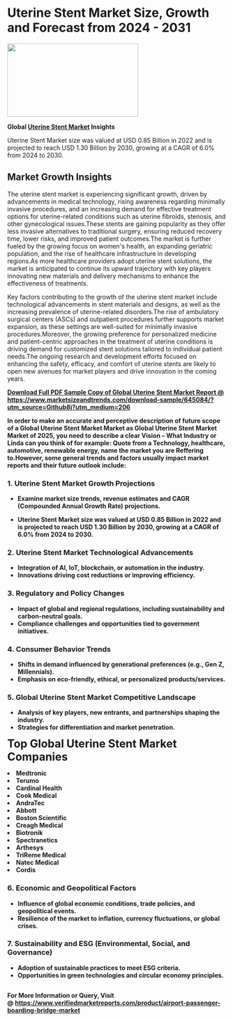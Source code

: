 <H1>Uterine Stent Market Size, Growth and Forecast from 2024 - 2031</H1><img class="aligncenter size-medium wp-image-584254" src="https://thirdeyenews.in/wp-content/uploads/2024/09/Global-Market-Research-300x168.jpeg" alt="" width="300" height="168" /><p><strong>Global&nbsp;<a href="https://www.marketsizeandtrends.com/download-sample/645084/?utm_source=Github8j?utm_medium=206">Uterine Stent Market</a> Insights</strong></p><p>Uterine Stent Market size was valued at USD 0.85 Billion in 2022 and is projected to reach USD 1.30 Billion by 2030, growing at a CAGR of 6.0% from 2024 to 2030.</p><p><h2>Market Growth Insights</h2> <p>The uterine stent market is experiencing significant growth, driven by advancements in medical technology, rising awareness regarding minimally invasive procedures, and an increasing demand for effective treatment options for uterine-related conditions such as uterine fibroids, stenosis, and other gynecological issues.These stents are gaining popularity as they offer less invasive alternatives to traditional surgery, ensuring reduced recovery time, lower risks, and improved patient outcomes.The market is further fueled by the growing focus on women's health, an expanding geriatric population, and the rise of healthcare infrastructure in developing regions.As more healthcare providers adopt uterine stent solutions, the market is anticipated to continue its upward trajectory with key players innovating new materials and delivery mechanisms to enhance the effectiveness of treatments.</p> <p><strong><a href="download-sample-link"></a></strong></p> <p>Key factors contributing to the growth of the uterine stent market include technological advancements in stent materials and designs, as well as the increasing prevalence of uterine-related disorders.The rise of ambulatory surgical centers (ASCs) and outpatient procedures further supports market expansion, as these settings are well-suited for minimally invasive procedures.Moreover, the growing preference for personalized medicine and patient-centric approaches in the treatment of uterine conditions is driving demand for customized stent solutions tailored to individual patient needs.The ongoing research and development efforts focused on enhancing the safety, efficacy, and comfort of uterine stents are likely to open new avenues for market players and drive innovation in the coming years.</p> <p><strong><a href="get-more-link"></p><p><span class=""><strong>Download Full PDF Sample Copy of Global Uterine Stent Market Report</strong> @ <a href="https://www.marketsizeandtrends.com/download-sample/645084/?utm_source=Github8j?utm_medium=206" target="_blank">https://www.marketsizeandtrends.com/download-sample/645084/?utm_source=Github8j?utm_medium=206</a></span></p><p>In order to make an accurate and perceptive description of future scope of a Global&nbsp;Uterine Stent Market Market as Global&nbsp;Uterine Stent Market Market of 2025, you need to describe a clear Vision &ndash; What Industry or Linda can you think of for example: Quote from a Technology, healthcare, automotive, renewable energy, name the market you are Reffering to.However, some general trends and factors usually impact market reports and their future outlook include:</p><h3>1.&nbsp;<strong>Uterine Stent Market Growth Projections</strong></h3><ul><li>Examine market size trends, revenue estimates and CAGR (Compounded Annual Growth Rate) projections.</li><li><p>Uterine Stent Market size was valued at USD 0.85 Billion in 2022 and is projected to reach USD 1.30 Billion by 2030, growing at a CAGR of 6.0% from 2024 to 2030.</p></li></ul><h3>2.&nbsp;<strong>Uterine Stent Market Technological Advancements</strong></h3><ul><li>Integration of AI, IoT, blockchain, or automation in the industry.</li><li>Innovations driving cost reductions or improving efficiency.</li></ul><h3>3.&nbsp;<strong>Regulatory and Policy Changes</strong></h3><ul><li>Impact of global and regional regulations, including sustainability and carbon-neutral goals.</li><li>Compliance challenges and opportunities tied to government initiatives.</li></ul><h3>4.&nbsp;<strong>Consumer Behavior Trends</strong></h3><ul><li>Shifts in demand influenced by generational preferences (e.g., Gen Z, Millennials).</li><li>Emphasis on eco-friendly, ethical, or personalized products/services.</li></ul><h3>5.&nbsp;<strong>Global Uterine Stent Market Competitive Landscape</strong></h3><ul><li>Analysis of key players, new entrants, and partnerships shaping the industry.</li><li>Strategies for differentiation and market penetration.</li></ul><p data-pm-slice="1 1 []"><span style="color: inherit; font-family: inherit; font-size: 25px;">Top Global Uterine Stent Market Companies</span></p><div class="" data-test-id=""><p><li> Medtronic</li><li> Terumo</li><li> Cardinal Health</li><li> Cook Medical</li><li> AndraTec</li><li> Abbott</li><li> Boston Scientific</li><li> Creagh Medical</li><li> Biotronik</li><li> Spectranetics</li><li> Arthesys</li><li> TriReme Medical</li><li> Natec Medical</li><li> Cordis</li></p></div><h3>6.&nbsp;<strong>Economic and Geopolitical Factors</strong></h3><ul><li>Influence of global economic conditions, trade policies, and geopolitical events.</li><li>Resilience of the market to inflation, currency fluctuations, or global crises.</li></ul><h3>7.&nbsp;<strong>Sustainability and ESG (Environmental, Social, and Governance)</strong></h3><ul><li>Adoption of sustainable practices to meet ESG criteria.</li><li>Opportunities in green technologies and circular economy principles.</li></ul><h2><strong style="font-size: 14px;">For More Information or Query, Visit @&nbsp;</strong><a style="background-color: #ffffff; font-size: 14px;" href="https://www.marketsizeandtrends.com/report/uterine-stent-market/" target="_blank">https://www.verifiedmarketreports.com/product/airport-passenger-boarding-bridge-market</a></h2>